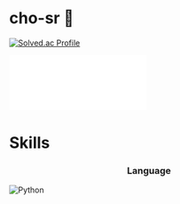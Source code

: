 # cho-sr  👋

[![Solved.ac Profile](http://mazassumnida.wtf/api/v2/generate_badge?boj=cho020218)](https://solved.ac/cho020218/)

<img src="https://raw.githubusercontent.com/dkssud8150/github-stats-transparent/output/generated/languages.svg" width="49.2%" />

#  Skills
### <h3 align="center">Language 

       
![Python](https://img.shields.io/badge/Python-3776AB.svg?&style=for-the-badge&logo=Python&logoColor=white)
  
<!--
**cho-sr/cho-sr** is a ✨ _special_ ✨ repository because its `README.md` (this file) appears on your GitHub profile.

Here are some ideas to get you started:

- 🔭 I’m currently working on ...
- 🌱 I’m currently learning ...
- 👯 I’m looking to collaborate on ...
- 🤔 I’m looking for help with ...
- 💬 Ask me about ...
- 📫 How to reach me: ...
- 😄 Pronouns: ...
- ⚡ Fun fact: ...
-->
